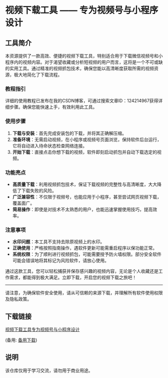 # 视频下载工具 —— 专为视频号与小程序设计

## 工具简介
本资源提供了一款高效、便捷的视频下载工具，特别适合用于下载微信视频号和小程序内的视频内容。对于渴望收藏或分析短视频的用户而言，这将是一个不可或缺的实用工具。通过精准的视频抓包技术，确保您能以高清晰度获取所需的视频资源，极大地简化了下载流程。

### 教程指引
详细的使用教程已发布在我的CSDN博客，可通过搜索文章ID：124214967获得详细步骤。确保您能快速上手，有效利用此工具。

### 使用步骤
1. **下载与安装**：首先完成安装包的下载，并将其正确解压缩。
2. **准备环境**：无需启动视频，在小程序或视频号页面浏览，保持软件后台运行，它将自动进入待命状态检查网络连接。
3. **开始下载**：直接点击你想下载的视频，软件即刻启动抓包并自动下载选定的视频。

### 功能亮点
- **高质量下载**：利用视频抓包技术，保证下载视频的完整性与高清晰度，大大降低了下载失败的风险。
- **广泛兼容性**：不仅限于视频号，也能应用于小程序，甚至尝试网页视频下载，覆盖面广。
- **简易操作**：即使是对技术不太熟悉的用户，也能迅速掌握使用技巧，提高效率。

### 注意事项
- **水印问题**：本工具不支持去除原视频上的水印。
- **正确使用**：严格按照指南操作，遇软件更新可能需重启程序以保功能正常。
- **系统权限**：为了顺利进行视频抓包，可能需要授予防火墙权限。部分安全软件可能会错误地将其标记为风险软件，请放心使用。

通过这款工具，您可以轻松捕获并保存感兴趣的视频内容，无论是个人收藏还是工作需求，都能得到极大满足。立即下载，开启您的视频下载之旅吧！

--- 
请注意，为确保软件安全使用，请从可信赖的来源下载，并理解所有软件使用权限及隐私政策。

## 下载链接
[视频下载工具专为视频号与小程序设计](https://pan.quark.cn/s/3b5c6e1e97e0) 

(备用: [备用下载](https://pan.baidu.com/s/1g5N3pvhBoWgsK0oc7-bOLw?pwd=1234))

## 说明

该仓库仅用于学习交流，请勿用于商业用途。
